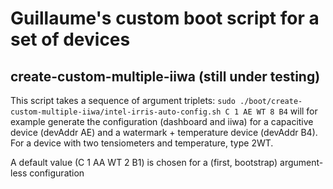Guillaume's custom boot script for a set of devices
===================================================

create-custom-multiple-iiwa (still under testing)
-------------------------------------------------

This script takes a sequence of argument triplets:
    `sudo ./boot/create-custom-multiple-iiwa/intel-irris-auto-config.sh C 1 AE WT 8 B4`
will for example generate the configuration (dashboard and iiwa) for a capacitive device (devAddr AE) and a watermark + temperature device (devAddr B4).
For a device with two tensiometers and temperature, type 2WT.

A default value (C 1 AA WT 2 B1) is chosen for a (first, bootstrap) argument-less configuration
